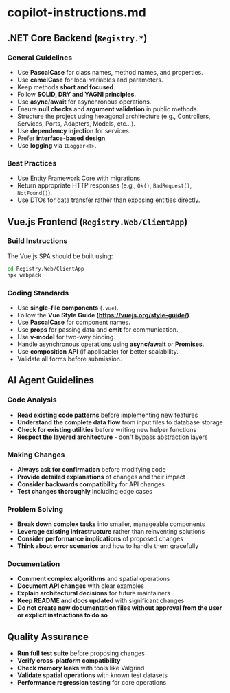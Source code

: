 # copilot-instructions.md

## .NET Core Backend (`Registry.*`)

### General Guidelines
- Use **PascalCase** for class names, method names, and properties.
- Use **camelCase** for local variables and parameters.
- Keep methods **short and focused**.
- Follow **SOLID, DRY and YAGNI principles**.
- Use **async/await** for asynchronous operations.
- Ensure **null checks** and **argument validation** in public methods.
- Structure the project using hexagonal architecture (e.g., Controllers, Services, Ports, Adapters, Models, etc...).
- Use **dependency injection** for services.
- Prefer **interface-based design**.
- Use **logging** via `ILogger<T>`.

### Best Practices
- Use Entity Framework Core with migrations.
- Return appropriate HTTP responses (e.g., `Ok()`, `BadRequest()`, `NotFound()`).
- Use DTOs for data transfer rather than exposing entities directly.

## Vue.js Frontend (`Registry.Web/ClientApp`)

### Build Instructions
The Vue.js SPA should be built using:

```bash
cd Registry.Web/ClientApp
npx webpack
```

### Coding Standards
- Use **single-file components** (`.vue`).
- Follow the **Vue Style Guide (https://vuejs.org/style-guide/)**.
- Use **PascalCase** for component names.
- Use **props** for passing data and **emit** for communication.
- Use **v-model** for two-way binding.
- Handle asynchronous operations using **async/await** or **Promises**.
- Use **composition API** (if applicable) for better scalability.
- Validate all forms before submission.

## AI Agent Guidelines

### Code Analysis
- **Read existing code patterns** before implementing new features
- **Understand the complete data flow** from input files to database storage
- **Check for existing utilities** before writing new helper functions
- **Respect the layered architecture** - don't bypass abstraction layers

### Making Changes
- **Always ask for confirmation** before modifying code
- **Provide detailed explanations** of changes and their impact
- **Consider backwards compatibility** for API changes
- **Test changes thoroughly** including edge cases

### Problem Solving
- **Break down complex tasks** into smaller, manageable components
- **Leverage existing infrastructure** rather than reinventing solutions
- **Consider performance implications** of proposed changes
- **Think about error scenarios** and how to handle them gracefully

### Documentation
- **Comment complex algorithms** and spatial operations
- **Document API changes** with clear examples
- **Explain architectural decisions** for future maintainers
- **Keep README and docs updated** with significant changes
- **Do not create new documentation files without approval from the user or explicit instructions to do so**

## Quality Assurance
- **Run full test suite** before proposing changes
- **Verify cross-platform compatibility**
- **Check memory leaks** with tools like Valgrind
- **Validate spatial operations** with known test datasets
- **Performance regression testing** for core operations





